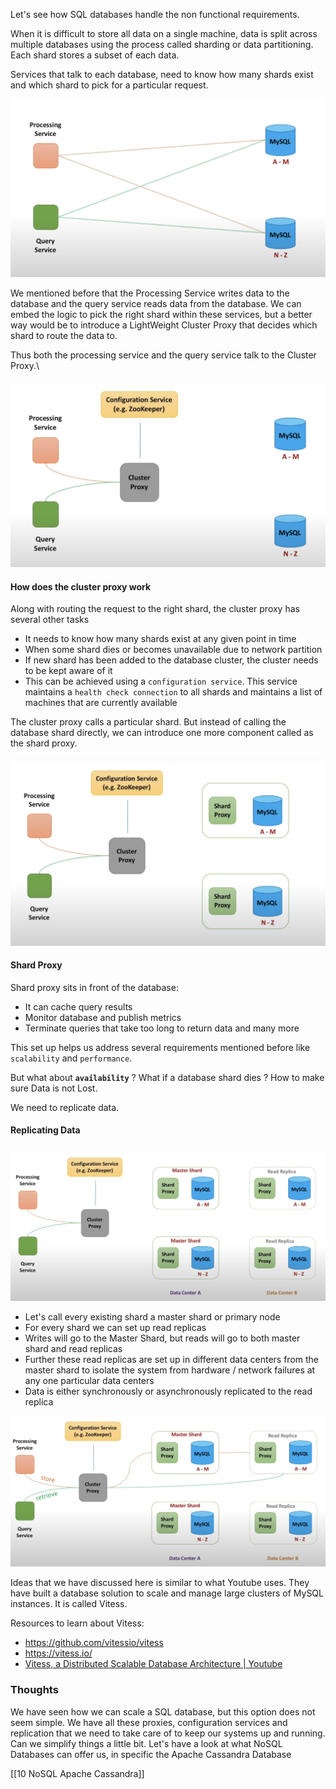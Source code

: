 Let's see how SQL databases handle the non functional requirements.

When it is difficult to store all data on a single machine, data is split across multiple databases using the process called sharding or data partitioning. Each shard stores a subset of each data. 

Services that talk to each database, need to know how many shards exist and which shard to pick for a particular request. 

![](../Images/SimpleDatabaseSetup.png)

We mentioned before that the Processing Service writes data to the database and the query service reads data from the database. We can embed the logic to pick the right shard within these services, but a better way would be to introduce a LightWeight Cluster Proxy that decides which shard to route the data to. 

Thus both the processing service and the query service talk to the Cluster Proxy.\

![](../Images/ClusterProxyForDatabase.png)
#### How does the cluster proxy work

Along with routing the request to the right shard, the cluster proxy has several other tasks
- It needs to know how many shards exist at any given point in time
- When some shard dies or becomes unavailable due to network partition
- If new shard has been added to the database cluster, the cluster needs to be kept aware of it
- This can be achieved using a `configuration service`. This service maintains a `health check connection` to all shards and maintains a list of machines that are currently available

The cluster proxy calls a particular shard. But instead of calling the database shard directly, we can introduce one more component called as the shard proxy.

![](../Images/ShardProxyForDatabase.png)
#### Shard Proxy

Shard proxy sits in front of the database: 
- It can cache query results
- Monitor database and publish metrics
- Terminate queries that take too long to return data and many more

This set up helps us address several requirements mentioned before like `scalability` and `performance`. 

But what about **`availability`** ? What if a database shard dies ? How to make sure Data is not Lost.

We need to replicate data.

#### Replicating Data

![](../Images/ReplicatingDataForSQL.png)

- Let's call every existing shard a master shard or primary node
- For every shard we can set up read replicas
- Writes will go to the Master Shard, but reads will go to both master shard and read replicas
- Further these read replicas are set up in different data centers from the master shard to isolate the system from hardware / network failures at any one particular data centers
- Data is either synchronously or asynchronously replicated to the read replica

![](../Images/ReadingAndWritingDataToReplicasSQL.png)

Ideas that we have discussed here is similar to what Youtube uses. They have built a database solution to scale and manage large clusters of MySQL instances. It is called Vitess.

Resources to learn about Vitess:
- https://github.com/vitessio/vitess
- https://vitess.io/
- [Vitess, a Distributed Scalable Database Architecture | Youtube](https://www.youtube.com/watch?v=SXJZuGgXINk)

### Thoughts

We have seen how we can scale a SQL database, but this option does not seem simple. We have all these proxies, configuration services and replication that we need to take care of to keep our systems up and running. Can we simplify things a little bit. Let's have a look at what NoSQL Databases can offer us, in specific the Apache Cassandra Database

[[10 NoSQL Apache Cassandra]]